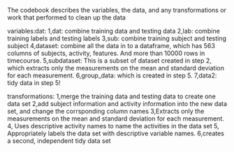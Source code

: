 The codebook describes the variables, the data, and any transformations or work that performed to clean up the data

variables:dat: 
1,dat: combine training data and testing data
2,lab: combine training labels and testing labels
3,sub: combine training subject and testing subject
4,dataset: combine all the data in to a dataframe, which has 563 columns of subjects, activity, features. And more than 10000 rows in timecourse.
5,subdataset: This is a subset of dataset created in step 2, which extracts only the measurements on the mean and standard deviation for each measurement.
6,group_data: which is created in step 5.
7,data2: tidy data in step 5!
          
transformations:
1,merge the training data and testing data to create one data set
2,add subject information and activity information into the new data set, and change the corrsponding column names
3,Extracts only the measurements on the mean and standard deviation for each measurement.
4, Uses descriptive activity names to name the activities in the data set
5, Appropriately labels the data set with descriptive variable names. 
6,creates a second, independent tidy data set

